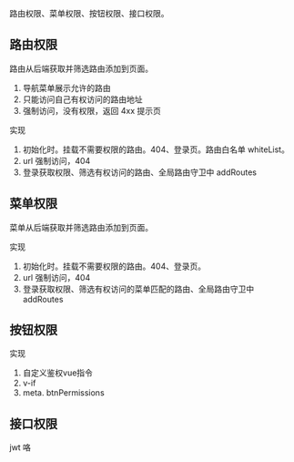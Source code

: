 路由权限、菜单权限、按钮权限、接口权限。

## 路由权限
路由从后端获取并筛选路由添加到页面。

1. 导航菜单展示允许的路由
2. 只能访问自己有权访问的路由地址
3. 强制访问，没有权限，返回 4xx 提示页

实现
1. 初始化时。挂载不需要权限的路由。404、登录页。路由白名单 whiteList。
2. url 强制访问，404
3. 登录获取权限、筛选有权访问的路由、全局路由守卫中 addRoutes

## 菜单权限
菜单从后端获取并筛选路由添加到页面。

实现
1. 初始化时。挂载不需要权限的路由。404、登录页。
2. url 强制访问，404
3. 登录获取权限、筛选有权访问的菜单匹配的路由、全局路由守卫中 addRoutes

## 按钮权限
实现
1. 自定义鉴权vue指令
2. v-if
3. meta. btnPermissions

## 接口权限
jwt 咯
